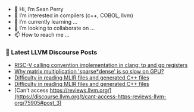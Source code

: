 - 👋 Hi, I’m Sean Perry
- 👀 I’m interested in compilers (c++, COBOL, llvm)
- 🌱 I’m currently learning ...
- 💞️ I’m looking to collaborate on ...
- 📫 How to reach me ...

<!---
s66perry/s66perry is a ✨ special ✨ repository because its `README.md` (this file) appears on your GitHub profile.
You can click the Preview link to take a look at your changes.
--->
### 📕 Latest LLVM Discourse Posts

<!-- DISCOURSE-LLVM:START -->
- [RISC-V calling convention implementation in clang: tp and gp registers](https://discourse.llvm.org/t/risc-v-calling-convention-implementation-in-clang-tp-and-gp-registers/75757#post_3)
- [Why matrix multiplication &#39;sparse*dense&#39; is so slow on GPU?](https://discourse.llvm.org/t/why-matrix-multiplication-sparse-dense-is-so-slow-on-gpu/75914#post_1)
- [Difficulty in reading MLIR files and generated C++ files](https://discourse.llvm.org/t/difficulty-in-reading-mlir-files-and-generated-c-files/75912#post_2)
- [Difficulty in reading MLIR files and generated C++ files](https://discourse.llvm.org/t/difficulty-in-reading-mlir-files-and-generated-c-files/75912#post_1)
- [Can&#39;t access https://reviews.llvm.org/](https://discourse.llvm.org/t/cant-access-https-reviews-llvm-org/75905#post_3)
<!-- DISCOURSE-LLVM:END -->
